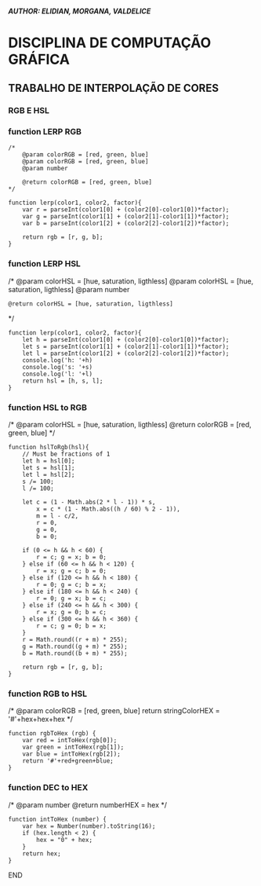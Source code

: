 ##### AUTHOR: ELIDIAN, MORGANA,  VALDELICE

# DISCIPLINA DE COMPUTAÇÃO GRÁFICA
## TRABALHO DE INTERPOLAÇÃO DE CORES
### RGB E HSL


### function LERP RGB
```
/*
    @param colorRGB = [red, green, blue]
    @param colorRGB = [red, green, blue]
    @param number

    @return colorRGB = [red, green, blue]
*/
```
```
function lerp(color1, color2, factor){
    var r = parseInt(color1[0] + (color2[0]-color1[0])*factor);
    var g = parseInt(color1[1] + (color2[1]-color1[1])*factor);
    var b = parseInt(color1[2] + (color2[2]-color1[2])*factor);
    
    return rgb = [r, g, b];
}
```
### function LERP HSL
/*
    @param colorHSL = [hue, saturation, ligthless]
    @param colorHSL = [hue, saturation, ligthless]
    @param number
    
    @return colorHSL = [hue, saturation, ligthless]
*/
```
function lerp(color1, color2, factor){
    let h = parseInt(color1[0] + (color2[0]-color1[0])*factor);
    let s = parseInt(color1[1] + (color2[1]-color1[1])*factor);
    let l = parseInt(color1[2] + (color2[2]-color1[2])*factor);
    console.log('h: '+h)
    console.log('s: '+s)
    console.log('l: '+l)
    return hsl = [h, s, l];
}
```
### function HSL to RGB
/*
    @param colorHSL = [hue, saturation, ligthless]
    @return colorRGB = [red, green, blue]
*/
```
function hslToRgb(hsl){
    // Must be fractions of 1
    let h = hsl[0];
    let s = hsl[1];
    let l = hsl[2];
    s /= 100;
    l /= 100;

    let c = (1 - Math.abs(2 * l - 1)) * s,
        x = c * (1 - Math.abs((h / 60) % 2 - 1)),
        m = l - c/2,
        r = 0,
        g = 0,
        b = 0;
    
    if (0 <= h && h < 60) {
        r = c; g = x; b = 0;  
    } else if (60 <= h && h < 120) {
        r = x; g = c; b = 0;
    } else if (120 <= h && h < 180) {
        r = 0; g = c; b = x;
    } else if (180 <= h && h < 240) {
        r = 0; g = x; b = c;
    } else if (240 <= h && h < 300) {
        r = x; g = 0; b = c;
    } else if (300 <= h && h < 360) {
        r = c; g = 0; b = x;
    }
    r = Math.round((r + m) * 255);
    g = Math.round((g + m) * 255);
    b = Math.round((b + m) * 255);

    return rgb = [r, g, b];
}
```
### function RGB to HSL
/*
    @param colorRGB = [red, green, blue]
    return stringColorHEX = '#'+hex+hex+hex
*/
```
function rgbToHex (rgb) {   
    var red = intToHex(rgb[0]);
    var green = intToHex(rgb[1]);
    var blue = intToHex(rgb[2]);
    return '#'+red+green+blue;
}
```
### function DEC to HEX
/*
    @param number
    @return numberHEX = hex
*/
```
function intToHex (number) { 
    var hex = Number(number).toString(16);
    if (hex.length < 2) {
        hex = "0" + hex;
    }
    return hex;
}
```

END
